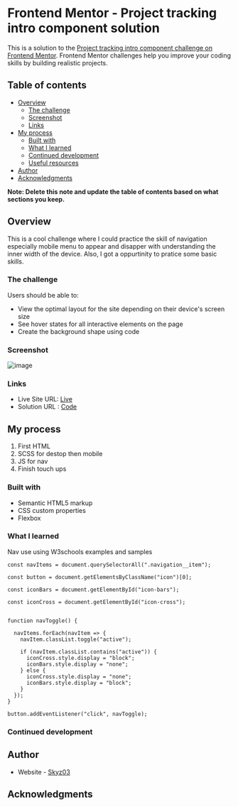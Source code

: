 # Frontend Mentor - Project tracking intro component solution

This is a solution to the [Project tracking intro component challenge on Frontend Mentor](https://www.frontendmentor.io/challenges/project-tracking-intro-component-5d289097500fcb331a67d80e). Frontend Mentor challenges help you improve your coding skills by building realistic projects. 

## Table of contents

- [Overview](#overview)
  - [The challenge](#the-challenge)
  - [Screenshot](#screenshot)
  - [Links](#links)
- [My process](#my-process)
  - [Built with](#built-with)
  - [What I learned](#what-i-learned)
  - [Continued development](#continued-development)
  - [Useful resources](#useful-resources)
- [Author](#author)
- [Acknowledgments](#acknowledgments)

**Note: Delete this note and update the table of contents based on what sections you keep.**

## Overview
This is a cool challenge where I could practice the skill of navigation especially mobile menu to appear and disapper with understanding the inner width of the device. Also, I got a oppurtinity to pratice some basic skills.

### The challenge

Users should be able to:

- View the optimal layout for the site depending on their device's screen size
- See hover states for all interactive elements on the page
- Create the background shape using code

### Screenshot

![image](https://user-images.githubusercontent.com/42742924/157890189-f268a176-c74a-43f3-b769-f9211a7e427b.png)

### Links

- Live Site URL: [Live](https://skyz03.github.io/Project-Tracking/)
- Solution URL : [Code](https://github.com/Skyz03/Project-Tracking/)

## My process
1. First HTML
2. SCSS for destop then mobile
3. JS for nav
4. Finish touch ups

### Built with

- Semantic HTML5 markup
- CSS custom properties
- Flexbox

### What I learned

Nav use using W3schools examples and samples

```JS
const navItems = document.querySelectorAll(".navigation__item");

const button = document.getElementsByClassName("icon")[0];

const iconBars = document.getElementById("icon-bars");

const iconCross = document.getElementById("icon-cross");


function navToggle() {

  navItems.forEach(navItem => {
    navItem.classList.toggle("active");

    if (navItem.classList.contains("active")) {
      iconCross.style.display = "block";
      iconBars.style.display = "none";
    } else {
      iconCross.style.display = "none";
      iconBars.style.display = "block";
    }
  });
}

button.addEventListener("click", navToggle);
```

### Continued development

## Author

- Website - [Skyz03](https://aakibshah.com.np/)


## Acknowledgments

